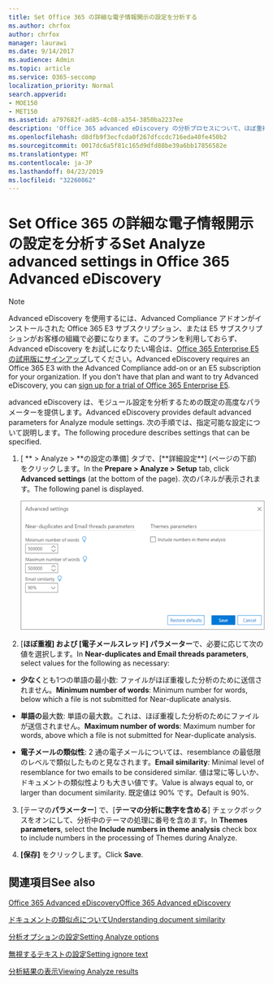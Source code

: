 ```yaml
---
title: Set Office 365 の詳細な電子情報開示の設定を分析する
ms.author: chrfox
author: chrfox
manager: laurawi
ms.date: 9/14/2017
ms.audience: Admin
ms.topic: article
ms.service: O365-seccomp
localization_priority: Normal
search.appverid:
- MOE150
- MET150
ms.assetid: a797682f-ad85-4c08-a354-3850ba2237ee
description: 'Office 365 advanced eDiscovery の分析プロセスについて、ほぼ重複、電子メールスレッド、テーマなどの高度な設定を構成する方法について説明します。 '
ms.openlocfilehash: d8dfb9f3ecfcda0f267dfccdc716eda40fe450b2
ms.sourcegitcommit: 0017dc6a5f81c165d9dfd88be39a6bb17856582e
ms.translationtype: MT
ms.contentlocale: ja-JP
ms.lasthandoff: 04/23/2019
ms.locfileid: "32260862"
---
```

# <a name="set-analyze-advanced-settings-in-office-365-advanced-ediscovery"></a><span data-ttu-id="e90c6-103">Set Office 365 の詳細な電子情報開示の設定を分析する</span><span class="sxs-lookup"><span data-stu-id="e90c6-103">Set Analyze advanced settings in Office 365 Advanced eDiscovery</span></span>

> [!NOTE]
> <span data-ttu-id="e90c6-p101">Advanced eDiscovery を使用するには、Advanced Compliance アドオンがインストールされた Office 365 E3 サブスクリプション、または E5 サブスクリプションがお客様の組織で必要になります。このプランを利用しておらず、Advanced eDiscovery をお試しになりたい場合は、[Office 365 Enterprise E5 の試用版にサインアップ](https://go.microsoft.com/fwlink/p/?LinkID=698279)してください。</span><span class="sxs-lookup"><span data-stu-id="e90c6-p101">Advanced eDiscovery requires an Office 365 E3 with the Advanced Compliance add-on or an E5 subscription for your organization. If you don't have that plan and want to try Advanced eDiscovery, you can [sign up for a trial of Office 365 Enterprise E5](https://go.microsoft.com/fwlink/p/?LinkID=698279).</span></span> 
  
<span data-ttu-id="e90c6-106">advanced eDiscovery は、モジュール設定を分析するための既定の高度なパラメーターを提供します。</span><span class="sxs-lookup"><span data-stu-id="e90c6-106">Advanced eDiscovery provides default advanced parameters for Analyze module settings.</span></span> <span data-ttu-id="e90c6-107">次の手順では、指定可能な設定について説明します。</span><span class="sxs-lookup"><span data-stu-id="e90c6-107">The following procedure describes settings that can be specified.</span></span>
  
1. <span data-ttu-id="e90c6-108">[ \*\* \> Analyze \> **の設定の準備] タブで、[**詳細設定\*\*] (ページの下部) をクリックします。</span><span class="sxs-lookup"><span data-stu-id="e90c6-108">In the **Prepare \> Analyze \> Setup** tab, click **Advanced settings** (at the bottom of the page).</span></span> <span data-ttu-id="e90c6-109">次のパネルが表示されます。</span><span class="sxs-lookup"><span data-stu-id="e90c6-109">The following panel is displayed.</span></span> 
    
    ![分析設定の拡張設定](media/c9ea3017-e19a-456b-a742-c3d07121a3f6.png)
  
2. <span data-ttu-id="e90c6-111">[**ほぼ重複] および [電子メールスレッド] パラメーター**で、必要に応じて次の値を選択します。</span><span class="sxs-lookup"><span data-stu-id="e90c6-111">In **Near-duplicates and Email threads parameters**, select values for the following as necessary:</span></span>
    
  - <span data-ttu-id="e90c6-112">**少なく**とも1つの単語の最小数: ファイルがほぼ重複した分析のために送信されません。</span><span class="sxs-lookup"><span data-stu-id="e90c6-112">**Minimum number of words**: Minimum number for words, below which a file is not submitted for Near-duplicate analysis.</span></span> 
    
  - <span data-ttu-id="e90c6-113">**単語の**最大数: 単語の最大数。これは、ほぼ重複した分析のためにファイルが送信されません。</span><span class="sxs-lookup"><span data-stu-id="e90c6-113">**Maximum number of words**: Maximum number for words, above which a file is not submitted for Near-duplicate analysis.</span></span>
    
  - <span data-ttu-id="e90c6-114">**電子メールの類似性**: 2 通の電子メールについては、resemblance の最低限のレベルで類似したものと見なされます。</span><span class="sxs-lookup"><span data-stu-id="e90c6-114">**Email similarity**: Minimal level of resemblance for two emails to be considered similar.</span></span> <span data-ttu-id="e90c6-115">値は常に等しいか、ドキュメントの類似性よりも大きい値です。</span><span class="sxs-lookup"><span data-stu-id="e90c6-115">Value is always equal to, or larger than document similarity.</span></span> <span data-ttu-id="e90c6-116">既定値は 90% です。</span><span class="sxs-lookup"><span data-stu-id="e90c6-116">Default is 90%.</span></span>
    
3. <span data-ttu-id="e90c6-117">[テーマの**パラメーター**] で、[**テーマの分析に数字を含める**] チェックボックスをオンにして、分析中のテーマの処理に番号を含めます。</span><span class="sxs-lookup"><span data-stu-id="e90c6-117">In **Themes parameters**, select the **Include numbers in theme analysis** check box to include numbers in the processing of Themes during Analyze.</span></span> 
    
4. <span data-ttu-id="e90c6-118">**[保存]** をクリックします。</span><span class="sxs-lookup"><span data-stu-id="e90c6-118">Click **Save**.</span></span> 
    
## <a name="see-also"></a><span data-ttu-id="e90c6-119">関連項目</span><span class="sxs-lookup"><span data-stu-id="e90c6-119">See also</span></span>

[<span data-ttu-id="e90c6-120">Office 365 Advanced eDiscovery</span><span class="sxs-lookup"><span data-stu-id="e90c6-120">Office 365 Advanced eDiscovery</span></span>](office-365-advanced-ediscovery.md)
  
[<span data-ttu-id="e90c6-121">ドキュメントの類似点について</span><span class="sxs-lookup"><span data-stu-id="e90c6-121">Understanding document similarity</span></span>](understand-document-similarity-in-advanced-ediscovery.md)
  
[<span data-ttu-id="e90c6-122">分析オプションの設定</span><span class="sxs-lookup"><span data-stu-id="e90c6-122">Setting Analyze options</span></span>](set-analyze-options-in-advanced-ediscovery.md)
  
[<span data-ttu-id="e90c6-123">無視するテキストの設定</span><span class="sxs-lookup"><span data-stu-id="e90c6-123">Setting ignore text</span></span>](set-ignore-text-in-advanced-ediscovery.md)
  
[<span data-ttu-id="e90c6-124">分析結果の表示</span><span class="sxs-lookup"><span data-stu-id="e90c6-124">Viewing Analyze results</span></span>](view-analyze-results-in-advanced-ediscovery.md)

